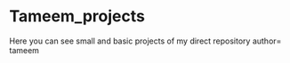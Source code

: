 # Tameem_projects
Here you can see small and basic projects of my direct repository
author= tameem 
